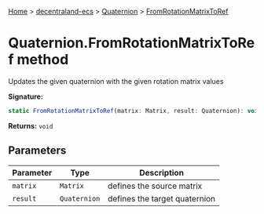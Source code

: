 [Home](./index) &gt; [decentraland-ecs](./decentraland-ecs.md) &gt; [Quaternion](./decentraland-ecs.quaternion.md) &gt; [FromRotationMatrixToRef](./decentraland-ecs.quaternion.fromrotationmatrixtoref.md)

# Quaternion.FromRotationMatrixToRef method

Updates the given quaternion with the given rotation matrix values

**Signature:**
```javascript
static FromRotationMatrixToRef(matrix: Matrix, result: Quaternion): void;
```
**Returns:** `void`

## Parameters

|  Parameter | Type | Description |
|  --- | --- | --- |
|  `matrix` | `Matrix` | defines the source matrix |
|  `result` | `Quaternion` | defines the target quaternion |

